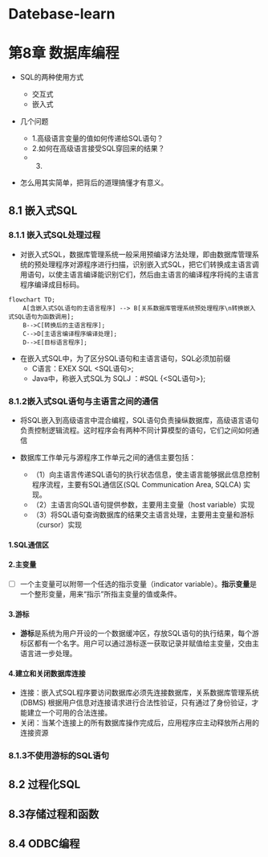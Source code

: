 # Datebase-learn

# 第8章 数据库编程

- SQL的两种使用方式
  - 交互式
  - 嵌入式

- 几个问题
  - 1.高级语言变量的值如何传递给SQL语句？
  - 2.如何在高级语言接受SQL穿回来的结果？
  - 3.

- 怎么用其实简单，把背后的道理搞懂才有意义。

## 8.1 嵌入式SQL

### 8.1.1 嵌入式SQL处理过程
- 对嵌入式SQL，数据库管理系统一般采用预编译方法处理，即由数据库管理系统的预处理程序对源程序进行扫描，识别嵌入式SQL，把它们转换成主语言调用语句，以使主语言编译能识别它们，然后由主语言的编译程序将纯的主语言程序编译成目标码。

```mermaid
flowchart TD; 
    A[含嵌入式SQL语句的主语言程序] --> B[关系数据库管理系统预处理程序\n转换嵌入式SQL语句为函数调用]; 
    B-->C[转换后的主语言程序]; 
    C-->D[主语言编译程序编译处理]; 
    D-->E[目标语言程序];
```

- 在嵌入式SQL中，为了区分SQL语句和主语言语句，SQL必须加前缀
    - C语言：EXEX SQL <SQL语句>;
    - Java中，称嵌入式SQL为 SQLJ ：#SQL {<SQL语句>};

### 8.1.2嵌入式SQL语句与主语言之间的通信

- 将SQL嵌入到高级语言中混合编程，SQL语句负责操纵数据库，高级语言语句负责控制逻辑流程。这时程序会有两种不同计算模型的语句，它们之间如何通信
- 数据库工作单元与源程序工作单元之间的通信主要包括：

    - （1）向主语言传递SQL语句的执行状态信息，使主语言能够据此信息控制程序流程，主要有SQL通信区(SQL Communication Area, SQLCA) 实现。
    - （2）主语言向SQL语句提供参数，主要用主变量（host variable）实现
    - （3）将SQL语句查询数据库的结果交主语言处理，主要用主变量和游标（cursor）实现

#### 1.SQL通信区

#### 2.主变量

- [ ] 一个主变量可以附带一个任选的指示变量（indicator variable）。**指示变量**是一个整形变量，用来“指示”所指主变量的值或条件。

#### 3.游标

- **游标**是系统为用户开设的一个数据缓冲区，存放SQL语句的执行结果，每个游标区都有一个名字。用户可以通过游标逐一获取记录并赋值给主变量，交由主语言进一步处理。

#### 4.建立和关闭数据库连接

- 连接：嵌入式SQL程序要访问数据库必须先连接数据库，关系数据库管理系统(DBMS) 根据用户信息对连接请求进行合法性验证，只有通过了身份验证，才能建立一个可用的合法连接。
- 关闭：当某个连接上的所有数据库操作完成后，应用程序应主动释放所占用的连接资源

### 8.1.3不使用游标的SQL语句

## 8.2 过程化SQL

## 8.3存储过程和函数

## 8.4 ODBC编程
